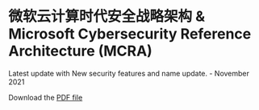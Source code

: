 # 微软云计算时代安全战略架构  & Microsoft Cybersecurity Reference Architecture (MCRA)

Latest update with New security features and name update. - November 2021

Download the [PDF file](https://github.com/MeiboZhang/MicrosoftSecurity/blob/main/%E5%BE%AE%E8%BD%AF%E4%BA%91%E8%AE%A1%E7%AE%97%E6%97%B6%E4%BB%A3%E5%AE%89%E5%85%A8%E6%88%98%E7%95%A5%E6%9E%B6%E6%9E%84%20%20%26%20Microsoft%20Cybersecurity%20Reference%20Architecture%20(MCRA).pdf)

